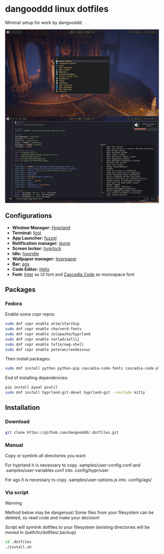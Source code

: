 # dangooddd linux dotfiles
Minimal setup for work by dangooddd

<img align="center" src="./.samples/look.png">

## Configurations 
* **Window Manager:** [Hyprland](https://github.com/hyprwm/Hyprland)
* **Terminal:** [foot](https://codeberg.org/dnkl/foot)
* **App Launcher:** [fuzzel](https://codeberg.org/dnkl/fuzzel)
* **Notification manager:** [dunst](https://github.com/dunst-project/dunst)
* **Screen locker:** [hyprlock](https://github.com/hyprwm/hyprlock)
* **Idle:** [hypridle](https://github.com/hyprwm/hypridle)
* **Wallpaper manager:** [hyprpaper](https://github.com/hyprwm/hyprpaper)
* **Bar:** [ags](https://github.com/Aylur/ags)
* **Code Editor:** [Helix](https://github.com/helix-editor/helix)
* **Font:** [Inter](https://github.com/rsms/inter) as UI font and [Cascadia Code](https://github.com/microsoft/cascadia-code) as monospace font

## Packages
### Fedora
Enable some copr repos:
```bash 
sudo dnf copr enable atim/starship
sudo dnf copr enable che/nerd-fonts
sudo dnf copr enable solopasha/hyprland
sudo dnf copr enable varlad/zellij
sudo dnf copr enable tofik/nwg-shell
sudo dnf copr enable peterwu/rendezvous 
```
Then install packages:
```bash
sudo dnf install python python-pip cascadia-code-fonts cascadia-code-pl-fonts rsms-inter-fonts nerd-fonts bibata-cursor-themes wl-clipboard papirus-icon-theme network-manager-applet blueman pamixer brightnessctl starship foot fuzzel nwg-look kvantum qt6ct zoxide cargo dunst aylurs-gtk-shell-git helix zellij just hyprpaper hyprlock hypridle
```
End of installing dependencies:
```bash
pip install pywal psutil
sudo dnf install hyprland-git-devel hyprland-git --exclude kitty
```

## Installation

### Download
```bash
git clone https://github.com/dangooddd/.dotfiles.git
```

### Manual
Copy or symlink all directories you want

For hyprland it is necessary to copy .samples/user-config.conf and .samples/user-variables.conf into .config/hypr/user

For ags it is necessary to copy .samples/user-options.js into .config/ags/

### Via script
> [!Warning]
> Method below may be dangerous! Some files from your filesystem can be deleted, so read code and make your decision!

Script will symlink dotfiles to your filesystem (existing directories will be moved in /path/to/dotfiles/.backup)
```bash
cd .dotfiles
./install.sh
```
